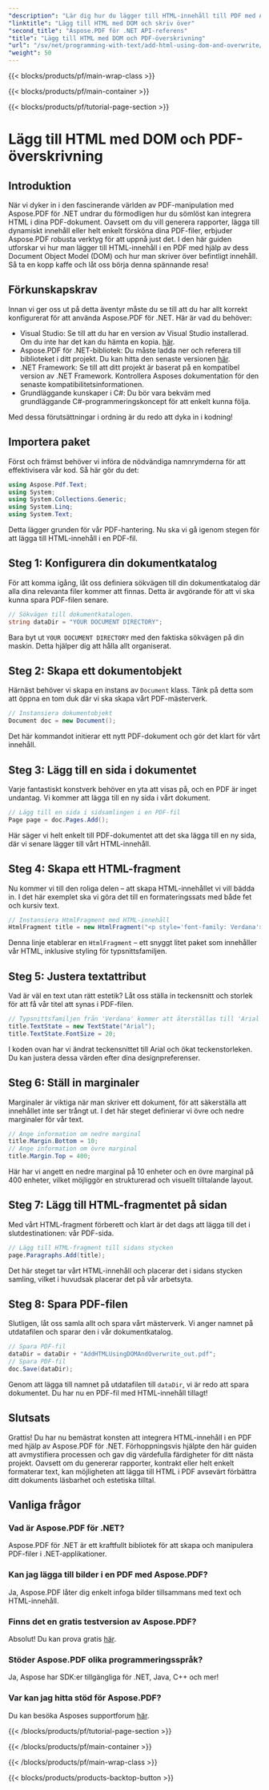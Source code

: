 ```yaml
---
"description": "Lär dig hur du lägger till HTML-innehåll till PDF med Aspose.PDF för .NET. Den här steg-för-steg-guiden täcker allt från installation till slutlig sparning."
"linktitle": "Lägg till HTML med DOM och skriv över"
"second_title": "Aspose.PDF för .NET API-referens"
"title": "Lägg till HTML med DOM och PDF-överskrivning"
"url": "/sv/net/programming-with-text/add-html-using-dom-and-overwrite/"
"weight": 50
---
```


{{< blocks/products/pf/main-wrap-class >}}

{{< blocks/products/pf/main-container >}}

{{< blocks/products/pf/tutorial-page-section >}}

# Lägg till HTML med DOM och PDF-överskrivning

## Introduktion

När vi dyker in i den fascinerande världen av PDF-manipulation med Aspose.PDF för .NET undrar du förmodligen hur du sömlöst kan integrera HTML i dina PDF-dokument. Oavsett om du vill generera rapporter, lägga till dynamiskt innehåll eller helt enkelt försköna dina PDF-filer, erbjuder Aspose.PDF robusta verktyg för att uppnå just det. I den här guiden utforskar vi hur man lägger till HTML-innehåll i en PDF med hjälp av dess Document Object Model (DOM) och hur man skriver över befintligt innehåll. Så ta en kopp kaffe och låt oss börja denna spännande resa!

## Förkunskapskrav

Innan vi ger oss ut på detta äventyr måste du se till att du har allt korrekt konfigurerat för att använda Aspose.PDF för .NET. Här är vad du behöver:

- Visual Studio: Se till att du har en version av Visual Studio installerad. Om du inte har det kan du hämta en kopia. [här](https://visualstudio.microsoft.com/).
- Aspose.PDF för .NET-bibliotek: Du måste ladda ner och referera till biblioteket i ditt projekt. Du kan hitta den senaste versionen [här](https://releases.aspose.com/pdf/net/).
- .NET Framework: Se till att ditt projekt är baserat på en kompatibel version av .NET Framework. Kontrollera Asposes dokumentation för den senaste kompatibilitetsinformationen.
- Grundläggande kunskaper i C#: Du bör vara bekväm med grundläggande C#-programmeringskoncept för att enkelt kunna följa.

Med dessa förutsättningar i ordning är du redo att dyka in i kodning!

## Importera paket

Först och främst behöver vi införa de nödvändiga namnrymderna för att effektivisera vår kod. Så här gör du det:

```csharp
using Aspose.Pdf.Text;
using System;
using System.Collections.Generic;
using System.Linq;
using System.Text;
```

Detta lägger grunden för vår PDF-hantering. Nu ska vi gå igenom stegen för att lägga till HTML-innehåll i en PDF-fil.

## Steg 1: Konfigurera din dokumentkatalog

För att komma igång, låt oss definiera sökvägen till din dokumentkatalog där alla dina relevanta filer kommer att finnas. Detta är avgörande för att vi ska kunna spara PDF-filen senare.

```csharp
// Sökvägen till dokumentkatalogen.
string dataDir = "YOUR DOCUMENT DIRECTORY";
```

Bara byt ut `YOUR DOCUMENT DIRECTORY` med den faktiska sökvägen på din maskin. Detta hjälper dig att hålla allt organiserat.

## Steg 2: Skapa ett dokumentobjekt

Härnäst behöver vi skapa en instans av `Document` klass. Tänk på detta som att öppna en tom duk där vi ska skapa vårt PDF-mästerverk.

```csharp
// Instansiera dokumentobjekt
Document doc = new Document();
```

Det här kommandot initierar ett nytt PDF-dokument och gör det klart för vårt innehåll.

## Steg 3: Lägg till en sida i dokumentet

Varje fantastiskt konstverk behöver en yta att visas på, och en PDF är inget undantag. Vi kommer att lägga till en ny sida i vårt dokument.

```csharp
// Lägg till en sida i sidsamlingen i en PDF-fil
Page page = doc.Pages.Add();
```

Här säger vi helt enkelt till PDF-dokumentet att det ska lägga till en ny sida, där vi senare lägger till vårt HTML-innehåll.

## Steg 4: Skapa ett HTML-fragment

Nu kommer vi till den roliga delen – att skapa HTML-innehållet vi vill bädda in. I det här exemplet ska vi göra det till en formateringssats med både fet och kursiv text.

```csharp
// Instansiera HtmlFragment med HTML-innehåll
HtmlFragment title = new HtmlFragment("<p style='font-family: Verdana'><b><i>Table contains text</i></b></p>");
```

Denna linje etablerar en `HtmlFragment` – ett snyggt litet paket som innehåller vår HTML, inklusive styling för typsnittsfamiljen. 

## Steg 5: Justera textattribut

Vad är väl en text utan rätt estetik? Låt oss ställa in teckensnitt och storlek för att få vår titel att synas i PDF-filen.

```csharp
// Typsnittsfamiljen från 'Verdana' kommer att återställas till 'Arial'
title.TextState = new TextState("Arial");
title.TextState.FontSize = 20;
```

I koden ovan har vi ändrat teckensnittet till Arial och ökat teckenstorleken. Du kan justera dessa värden efter dina designpreferenser.

## Steg 6: Ställ in marginaler

Marginaler är viktiga när man skriver ett dokument, för att säkerställa att innehållet inte ser trångt ut. I det här steget definierar vi övre och nedre marginaler för vår text.

```csharp
// Ange information om nedre marginal
title.Margin.Bottom = 10;
// Ange information om övre marginal
title.Margin.Top = 400;
```

Här har vi angett en nedre marginal på 10 enheter och en övre marginal på 400 enheter, vilket möjliggör en strukturerad och visuellt tilltalande layout.

## Steg 7: Lägg till HTML-fragmentet på sidan

Med vårt HTML-fragment förberett och klart är det dags att lägga till det i slutdestinationen: vår PDF-sida.

```csharp
// Lägg till HTML-fragment till sidans stycken
page.Paragraphs.Add(title);
```

Det här steget tar vårt HTML-innehåll och placerar det i sidans stycken samling, vilket i huvudsak placerar det på vår arbetsyta.

## Steg 8: Spara PDF-filen

Slutligen, låt oss samla allt och spara vårt mästerverk. Vi anger namnet på utdatafilen och sparar den i vår dokumentkatalog.

```csharp
// Spara PDF-fil
dataDir = dataDir + "AddHTMLUsingDOMAndOverwrite_out.pdf";
// Spara PDF-fil
doc.Save(dataDir);
```

Genom att lägga till namnet på utdatafilen till `dataDir`, vi är redo att spara dokumentet. Du har nu en PDF-fil med HTML-innehåll tillagt!

## Slutsats

Grattis! Du har nu bemästrat konsten att integrera HTML-innehåll i en PDF med hjälp av Aspose.PDF för .NET. Förhoppningsvis hjälpte den här guiden att avmystifiera processen och gav dig värdefulla färdigheter för ditt nästa projekt. Oavsett om du genererar rapporter, kontrakt eller helt enkelt formaterar text, kan möjligheten att lägga till HTML i PDF avsevärt förbättra ditt dokuments läsbarhet och estetiska tilltal. 

## Vanliga frågor

### Vad är Aspose.PDF för .NET?
Aspose.PDF för .NET är ett kraftfullt bibliotek för att skapa och manipulera PDF-filer i .NET-applikationer.

### Kan jag lägga till bilder i en PDF med Aspose.PDF?
Ja, Aspose.PDF låter dig enkelt infoga bilder tillsammans med text och HTML-innehåll.

### Finns det en gratis testversion av Aspose.PDF?
Absolut! Du kan prova gratis [här](https://releases.aspose.com).

### Stöder Aspose.PDF olika programmeringsspråk?
Ja, Aspose har SDK:er tillgängliga för .NET, Java, C++ och mer!

### Var kan jag hitta stöd för Aspose.PDF?
Du kan besöka Asposes supportforum [här](https://forum.aspose.com/c/pdf/10).

{{< /blocks/products/pf/tutorial-page-section >}}

{{< /blocks/products/pf/main-container >}}

{{< /blocks/products/pf/main-wrap-class >}}

{{< blocks/products/products-backtop-button >}}